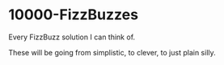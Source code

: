 # 10000-FizzBuzzes
Every FizzBuzz solution I can think of.

These will be going from simplistic, to clever, to just plain silly.
